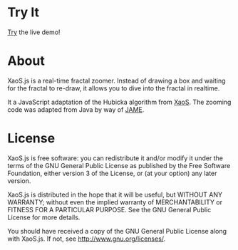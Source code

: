 # Try It

[Try](http://jblang.github.io/XaoSjs) the live demo!

# About

XaoS.js is a real-time fractal zoomer.  Instead of drawing a box and waiting for the fractal
to re-draw, it allows you to dive into the fractal in realtime.

It a JavaScript adaptation of the Hubicka algorithm from [XaoS](http://xaos.sf.net).
The zooming code was adapted from Java by way of [JAME](http://fractalwalk.net).

# License

XaoS.js is free software: you can redistribute it and/or modify
it under the terms of the GNU General Public License as published by
the Free Software Foundation, either version 3 of the License, or
(at your option) any later version.

XaoS.js is distributed in the hope that it will be useful,
but WITHOUT ANY WARRANTY; without even the implied warranty of
MERCHANTABILITY or FITNESS FOR A PARTICULAR PURPOSE.  See the
GNU General Public License for more details.

You should have received a copy of the GNU General Public License
along with XaoS.js.  If not, see <http://www.gnu.org/licenses/>.
